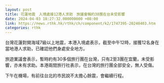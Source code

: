 ```yaml
---
layout: post
title: 花蓮地震　入境處接12港人求助　旅議會稱約30團在台未受影響
date: 2024-04-03 18:27:32.000000000 +08:00
link: https://news.rthk.hk/rthk/ch/component/k2/1747395-20240403.htm
categories: rthk
---
```


台灣花蓮對開海域7級以上地震，本港入境處表示，截至中午12時，接獲12名身在當地港人求助，已確認他們身處安全地方。 

旅遊業議會表示，暫時約有30多個旅行團在台灣，只有2至3團在宜蘭，未受影響，亦未有求助。本港兩間旅行社表示，在台灣的旅行團全部安全，無人受傷。

下午在機場，有前往台北的市民說不太擔心餘震，會繼續行程。
